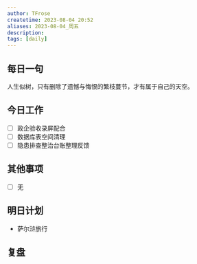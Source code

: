```yaml
---
author: TFrose
createtime: 2023-08-04 20:52
aliases: 2023-08-04_周五
description:
tags: [daily]
---
```


## 每日一句
人生似树，只有删除了遗憾与悔恨的繁枝蔓节，才有属于自己的天空。

## 今日工作
- [ ] 政企验收录屏配合
- [ ] 数据库表空间清理
- [ ] 隐患排查整治台账整理反馈

## 其他事项
- [ ] 无

## 明日计划
- 萨尔浒旅行

## 复盘

